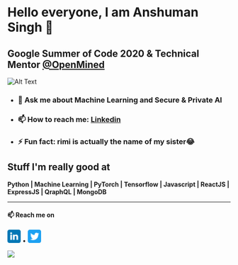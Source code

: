 # Hello everyone, I am Anshuman Singh 👋

## Google Summer of Code 2020 & Technical Mentor [@OpenMined](https://www.openmined.org/)


![Alt Text](https://i.pinimg.com/originals/d9/23/41/d923418d1fd5a4ca07d42cb381835aa8.gif)

- ### 💬 Ask me about Machine Learning and Secure & Private AI

- ### 📫 How to reach me: [Linkedin](https://www.linkedin.com/in/iamanshumansingh/)

- ### ⚡ Fun fact: rimi is actually the name of my sister😂

 ## Stuff I'm really good at 

**Python | Machine Learning | PyTorch | Tensorflow | Javascript | ReactJS | ExpressJS | QraphQL | MongoDB**

---

<h4>📫 Reach me on</h4>

<p align='center'>

<a href = https://www.linkedin.com/in/iamanshumansingh><img src=https://raw.githubusercontent.com/edent/SuperTinyIcons/master/images/svg/linkedin.svg height='30' weight='30'></a> • <a href = https://twitter.com/rimijoker><img src=https://raw.githubusercontent.com/edent/SuperTinyIcons/master/images/svg/twitter.svg height='30' weight='30'></a></p>

![](https://komarev.com/ghpvc/?username=rimijoker&style=flat-square)
